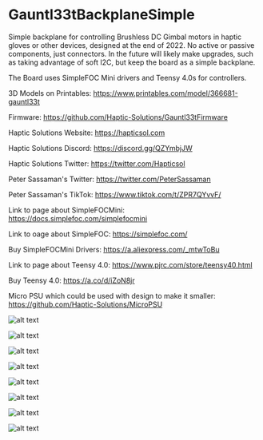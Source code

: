 # Gauntl33tBackplaneSimple
 Simple backplane for controlling Brushless DC Gimbal motors in haptic gloves or other devices, designed at the end of 2022.  No active or passive components, just connectors.  In the future will likely make upgrades, such as taking advantage of soft I2C, but keep the board as a simple backplane.

 The Board uses SimpleFOC Mini drivers and Teensy 4.0s for controllers.

 3D Models on Printables: https://www.printables.com/model/366681-gauntl33t

 Firmware: https://github.com/Haptic-Solutions/Gauntl33tFirmware

 Haptic Solutions Website: https://hapticsol.com

 Haptic Solutions Discord: https://discord.gg/QZYmbjJW

 Haptic Solutions Twitter: https://twitter.com/Hapticsol

 Peter Sassaman's Twitter: https://twitter.com/PeterSassaman

 Peter Sassaman's TikTok: https://www.tiktok.com/t/ZPR7QYvvF/

Link to page about SimpleFOCMini:
https://docs.simplefoc.com/simplefocmini

Link to oage about SimpleFOC:
https://simplefoc.com/

 Buy SimpleFOCMini Drivers: https://a.aliexpress.com/_mtwToBu

 Link to page about Teensy 4.0: https://www.pjrc.com/store/teensy40.html

 Buy Teensy 4.0: https://a.co/d/iZoN8jr

 Micro PSU which could be used with design to make it smaller: https://github.com/Haptic-Solutions/MicroPSU

![alt text](https://github.com/Haptic-Solutions/Gauntl33tBackplaneSimple/blob/main/images/image1.png?raw=true)

![alt text](https://github.com/Haptic-Solutions/Gauntl33tBackplaneSimple/blob/main/images/image2.png?raw=true)

![alt text](https://github.com/Haptic-Solutions/Gauntl33tBackplaneSimple/blob/main/images/image3.jpg?raw=true)

![alt text](https://github.com/Haptic-Solutions/Gauntl33tBackplaneSimple/blob/main/images/image4.jpg?raw=true)

![alt text](https://github.com/Haptic-Solutions/Gauntl33tBackplaneSimple/blob/main/images/image5.jpg?raw=true)

![alt text](https://github.com/Haptic-Solutions/Gauntl33tBackplaneSimple/blob/main/images/image6.jpg?raw=true)

![alt text](https://github.com/Haptic-Solutions/Gauntl33tBackplaneSimple/blob/main/images/image7.jpg?raw=true)

![alt text](https://github.com/Haptic-Solutions/Gauntl33tBackplaneSimple/blob/main/images/image8.jpg?raw=true)
